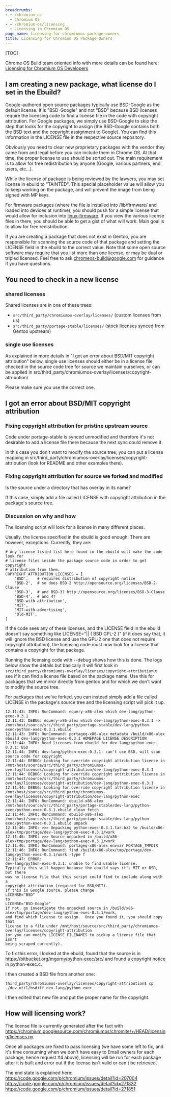 ```yaml
---
breadcrumbs:
- - /chromium-os
  - Chromium OS
- - /chromium-os/licensing
  - Licensing in Chromium OS
page_name: licensing-for-chromiumos-package-owners
title: Licensing for Chromium OS Package Owners
---
```


[TOC]

Chrome OS Build team oriented info with more details can be found here:
[Licensing for Chromium OS
Developers](/chromium-os/licensing/licensing-for-chromiumos-developers)

## I am creating a new package, what license do I set in the Ebuild?

Google-authored open source packages typically use BSD-Google as the default
license. It is "BSD-Google" and not "BSD" because BSD licenses require the
licensing code to find a license file in the code with copyright attribution.
For Google packages, we simply use BSD-Google to skip the step that looks for
the copyright to assign (the BSD-Google contains both the BSD text and the
copyright assignment to Google). You can find this information in the LICENSE
file in the respective source repository.

Obviously you need to clear new proprietary packages with the vendor they came
from and legal before you can include them in Chrome OS. At that time, the
proper license to use should be sorted out. The main requirement is to allow for
free redistribution by anyone (Google, various partners, end users, etc...).

While the license of package is being reviewed by the lawyers, you may set
license in ebuild to "TAINTED". This special placeholder value will allow you to
keep working on the package, and will prevent the image from being signed with
MP keys.

For firmware packages (where the file is installed into /lib/firmware/ and
loaded into devices at runtime), you should push for a simple license that would
allow for inclusion into
[linux-firmware](https://chromium.googlesource.com/chromiumos/third_party/linux-firmware/+/HEAD/).
If you view the various license files in there, you should be able to get a gist
of what will work. Main goal is to allow for free redistribution.

If you are creating a package that does not exist in Gentoo, you are responsible
for scanning the source code of that package and setting the LICENSE field in
the ebuild to the correct value. Note that some open source software may require
that you list more than one license, or may be dual or tripled licensed. Feel
free to ask [chromeos-build@google.com](mailto:chromeos-build@google.com) for
guidance if you have questions.

## You need to check in a new license

### shared licenses

Shared licenses are in one of these trees:

*   `src/third_party/chromiumos-overlay/licenses/` (custom licenses from
            us)
*   `src/third_party/portage-stable/licenses/` (stock licenses synced
            from Gentoo upstream)

### single use licenses

As explained in more details in "I got an error about BSD/MIT copyright
attribution" below, single use licenses should either be in a license file
checked in the source code tree for source we maintain ourselves, or can be
applied in src/third_party/chromiumos-overlay/licenses/copyright-attribution/

Please make sure you use the correct one.

## I got an error about BSD/MIT copyright attribution

### Fixing copyright attribution for pristine upstream source

Code under portage-stable is synced unmodified and therefore it's not desirable
to add a license file there because the next sync could remove it.

In this case you don't want to modify the source tree, you can put a license
mapping in src/third_party/chromiumos-overlay/licenses/copyright-attribution
(look for README and other examples there).

### Fixing copyright attribution for source we forked and modified

Is the source under a directory that has overlay in its name?

If this case, simply add a file called LICENSE with copyright attribution in the
package's source tree.

### Discussion on why and how

The licensing script will look for a license in many different places.

Usually, the license specified in the ebuild is good enough. There are however,
exceptions. Currently, they are:

```none
# Any license listed list here found in the ebuild will make the code look for
# license files inside the package source code in order to get copyright
# attribution from them.
COPYRIGHT_ATTRIBUTION_LICENSES = [
    'BSD',    # requires distribution of copyright notice
    'BSD-2',  # so does BSD-2 http://opensource.org/licenses/BSD-2-Clause
    'BSD-3',  # and BSD-3? http://opensource.org/licenses/BSD-3-Clause
    'BSD-4',  # and 4?
    'BSD-with-attribution',
    'MIT',
    'MIT-with-advertising',
    'Old-MIT',
]
```

If the code sees any of these licenses, and the LICENSE field in the ebuild
doesn't say something like LICENSE="|| ( BSD GPL-2 )" (if it does say that, it
will ignore the BSD license and use the GPL-2 one that does not require
copyright attribution), the licensing code must now look for a license that
contains a copyright for that package.

Running the licensing code with --debug shows how this is done. The logs below
show the details but basically it will first look in
`src/third_party/chromiumos-overlay/licenses/copyright-attribution`to see if it
can find a license file based on the package name. Use this for packages that we
mirror directly from gentoo and for which we don't want to modify the source
tree.

For packages that we've forked, you can instead simply add a file called LICENSE
in the package's source tree and the licensing script will pick it up.

```none
12:11:43: INFO: RunCommand: equery-x86-alex which dev-lang/python-exec-0.3.1
12:11:43: DEBUG: equery-x86-alex which dev-lang/python-exec-0.3.1 -> /mnt/host/source/src/third_party/portage-stable/dev-lang/python-exec/python-exec-0.3.1.ebuild
12:11:43: INFO: RunCommand: portageq-x86-alex metadata /build/x86-alex ebuild dev-lang/python-exec-0.3.1 HOMEPAGE LICENSE DESCRIPTION
12:11:44: INFO: Read licenses from ebuild for dev-lang/python-exec-0.3.1: BSD
12:11:44: INFO: dev-lang/python-exec-0.3.1: can't use BSD, will scan source code for copyright
12:11:44: DEBUG: Looking for override copyright attribution license in /mnt/host/source/src/third_party/chromiumos-overlay/licenses/copyright-attribution/dev-lang/python-exec-0.3.1
12:11:44: DEBUG: Looking for override copyright attribution license in /mnt/host/source/src/third_party/chromiumos-overlay/licenses/copyright-attribution/dev-lang/python-exec-0.3.1
12:11:44: DEBUG: Looking for override copyright attribution license in /mnt/host/source/src/third_party/chromiumos-overlay/licenses/copyright-attribution/dev-lang/python-exec
12:11:44: INFO: RunCommand: ebuild-x86-alex /mnt/host/source/src/third_party/portage-stable/dev-lang/python-exec/python-exec-0.3.1.ebuild clean fetch
12:11:44: INFO: RunCommand: ebuild-x86-alex /mnt/host/source/src/third_party/portage-stable/dev-lang/python-exec/python-exec-0.3.1.ebuild unpack
12:11:46: INFO: >>> Unpacking python-exec-0.3.1.tar.bz2 to /build/x86-alex/tmp/portage/dev-lang/python-exec-0.3.1/work
12:11:46: INFO: >>> Source unpacked in /build/x86-alex/tmp/portage/dev-lang/python-exec-0.3.1/work
12:11:46: INFO: RunCommand: portageq-x86-alex envvar PORTAGE_TMPDIR
12:11:46: INFO: RunCommand: find /build/x86-alex/tmp/portage/dev-lang/python-exec-0.3.1/work -type f
12:11:47: ERROR: 
dev-lang/python-exec-0.3.1: unable to find usable license.
Typically this will happen because the ebuild says it's MIT or BSD, but there
was no license file that this script could find to include along with a
copyright attribution (required for BSD/MIT).
If this is Google source, please change
LICENSE="BSD"
to
LICENSE="BSD-Google"
If not, go investigate the unpacked source in /build/x86-alex/tmp/portage/dev-lang/python-exec-0.3.1/work,
and find which license to assign.  Once you found it, you should copy that
license to a file under /mnt/host/source/src/third_party/chromiumos-overlay/licenses/copyright-attribution
(or you can modify LICENSE_FILENAMES to pickup a license file that isn't
being scraped currently).
```

To fix this error, I looked at the ebuild, found that the source is in
<https://bitbucket.org/mgorny/python-exec/src/> and found a copyright notice in
python-exec.c.

I then created a BSD file from another one:

```none
third_party/chromiumos-overlay/licenses/copyright-attribution$ cp ./dev-util/bsdiff dev-lang/python-exec
```

I then edited that new file and put the proper name for the copyright.

## How will licensing work?

The license file is currently generated after the fact with
<https://chromium.googlesource.com/chromiumos/chromite/+/HEAD/licensing/licenses.py>

Once all packages are fixed to pass licensing (we have some left to fix, and
it's time consuming when we don't have easy to Email owners for each package,
hence request #4 above), licensing will be run for each package after it is
built and error out if the license isn't valid or can't be retrieved.

The end state is explained here:
<https://code.google.com/p/chromium/issues/detail?id=207004>
<https://code.google.com/p/chromium/issues/detail?id=271832>
<https://code.google.com/p/chromium/issues/detail?id=271851>